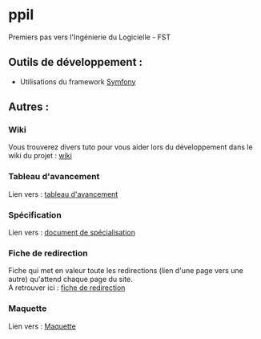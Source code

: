 # ppil
Premiers pas vers l'Ingénierie du Logicielle - FST

## Outils de développement :
- Utilisations du framework [Symfony](https://symfony.com/)

## Autres :  
### Wiki  
Vous trouverez divers tuto pour vous aider lors du développement dans le wiki du projet : [wiki](https://github.com/Demorck/ppil/wiki)  

### Tableau d'avancement  
Lien vers : [tableau d'avancement](https://docs.google.com/spreadsheets/d/1mbxSqhuNdNOSKy_UlrjWBIcDFZ2pmqjppHeaI7lx1Rk/edit?gid=0#gid=0)  

### Spécification  
Lien vers : [document de spécialisation](Rendu.pdf)

### Fiche de redirection  
Fiche qui met en valeur toute les redirections (lien d'une page vers une autre) qu'attend chaque page du site.  
A retrouver ici : [fiche de redirection](https://github.com/Demorck/ppil/blob/main/ficheDeRedirection.md)

### Maquette   

Lien vers : [Maquette](https://www.figma.com/design/hVDR7303Rd3ivCEmkPzLPf/Pr%C3%A9kar?node-id=0-1&t=vkVX5fngSOja4VXX-1)
